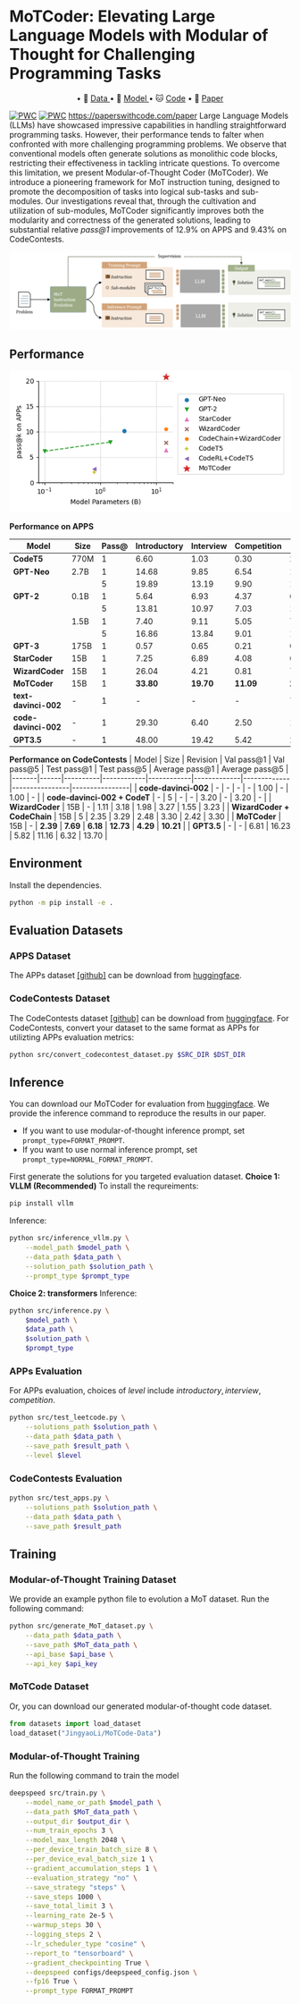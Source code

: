 # MoTCoder: Elevating Large Language Models with Modular of Thought for Challenging Programming Tasks

<p align="center">
• 🤗 <a href="https://huggingface.co/datasets/JingyaoLi/MoTCode-Data" target="_blank">Data </a> • 🤗 <a href="https://huggingface.co/JingyaoLi/MoTCoder-15B-v1.0" target="_blank">Model </a> • 🐱 <a href="https://github.com/dvlab-research/MoTCoder" target="_blank">Code</a> • 📃 <a href="https://arxiv.org/abs/2312.15960" target="_blank">Paper</a> <br>
</p>

[![PWC](https://img.shields.io/endpoint?url=https%3A%2F%2Fpaperswithcode.com%2Fbadge%2Fmotcoder-elevating-large-language-models-with%2Fcode-generation-on-apps%3Fmetric%3DIntroductory%2520Pass%25401)](https://paperswithcode.com/sota/code-generation-on-apps?metric=Introductory%20Pass%401/motcoder-elevating-large-language-models-with) 
[![PWC](https://img.shields.io/endpoint?url=https%3A%2F%2Fpaperswithcode.com%2Fbadge%2Fmotcoder-elevating-large-language-models-with%2Fcode-generation-on-codecontests%3Fmetric%3DTest%2520Set%2520pass%25401)](https://paperswithcode.com/sota/code-generation-on-codecontests?metric=Test%20Set%20pass%401)
https://paperswithcode.com/paper
Large Language Models (LLMs) have showcased impressive capabilities in handling straightforward programming tasks. However, their performance tends to falter when confronted with more challenging programming problems. We observe that conventional models often generate solutions as monolithic code blocks, restricting their effectiveness in tackling intricate questions. To overcome this limitation, we present Modular-of-Thought Coder (MoTCoder). We introduce a pioneering framework for MoT instruction tuning, designed to promote the decomposition of tasks into logical sub-tasks and sub-modules. 
Our investigations reveal that, through the cultivation and utilization of sub-modules, MoTCoder significantly improves both the modularity and correctness of the generated solutions, leading to substantial relative *pass@1* improvements of 12.9% on APPS and 9.43% on CodeContests.

![MoTCoder Framework](./imgs/framework.png)

## Performance

![Performance on APPS](./imgs/impression.png)



**Performance on APPS**

| Model      | Size  | Pass@ | Introductory | Interview | Competition | All   |
|------------|-------|-------|--------------|-----------|-------------|-------|
| **CodeT5**     | 770M  | 1     | 6.60         | 1.03      | 0.30        | 2.00  |
| **GPT-Neo**    | 2.7B  | 1     | 14.68        | 9.85      | 6.54        | 10.15 |
|            |       | 5     | 19.89        | 13.19     | 9.90        | 13.87 |
| **GPT-2**      | 0.1B  | 1     | 5.64         | 6.93      | 4.37        | 6.16  |
|            |       | 5     | 13.81        | 10.97     | 7.03        | 10.75 |
|            | 1.5B  | 1     | 7.40         | 9.11      | 5.05        | 7.96  |
|            |       | 5     | 16.86        | 13.84     | 9.01        | 13.48 |
| **GPT-3**      | 175B  | 1     | 0.57         | 0.65      | 0.21        | 0.55  |
| **StarCoder**  | 15B   | 1     | 7.25         | 6.89      | 4.08        | 6.40  |
| **WizardCoder**| 15B   | 1     | 26.04        | 4.21      | 0.81        | 7.90  |
| **MoTCoder**               | 15B  | 1     | **33.80**        | **19.70**     | **11.09**       | **20.80** |
| **text-davinci-002** | - | 1 | -            | -         | -           | 7.48  |
| **code-davinci-002** | - | 1 | 29.30        | 6.40      | 2.50        | 10.20 |
| **GPT3.5**     | -     | 1     | 48.00     | 19.42     | 5.42        | 22.33 |


**Performance on CodeContests**
| Model | Size | Revision | Val pass@1 | Val pass@5 | Test pass@1 | Test pass@5 | Average pass@1 | Average pass@5 |
|-------|------|----------|------------|------------|-------------|-------------|----------------|----------------|
| **code-davinci-002** | - | - | - | - | 1.00 | - | 1.00 | - |
| **code-davinci-002 + CodeT** | - | 5 | - | - | 3.20 | - | 3.20 | - |
| **WizardCoder** | 15B | - | 1.11 | 3.18 | 1.98 | 3.27 | 1.55 | 3.23 |
| **WizardCoder + CodeChain** | 15B | 5 | 2.35 | 3.29 | 2.48 | 3.30 | 2.42 | 3.30 |
| **MoTCoder** | 15B | - | **2.39** | **7.69** | **6.18** | **12.73** | **4.29** | **10.21** |
| **GPT3.5** | - | - | 6.81 | 16.23 | 5.82 | 11.16 | 6.32 | 13.70 |

## Environment
Install the dependencies.
```bash
python -m pip install -e .
```

## Evaluation Datasets
### APPS Dataset
The APPs dataset [[github]](https://github.com/hendrycks/apps) can be download from [huggingface](https://huggingface.co/datasets/codeparrot/apps).

### CodeContests Dataset
The CodeContests dataset [[github]](https://github.com/google-deepmind/code_contests) can be download from [huggingface](https://huggingface.co/datasets/deepmind/code_contests).
For CodeContests, convert your dataset to the same format as APPs for utilizting APPs evaluation metrics:
```bash
python src/convert_codecontest_dataset.py $SRC_DIR $DST_DIR
```

## Inference
You can download our MoTCoder for evaluation from [huggingface](https://huggingface.co/JingyaoLi/MoTCoder-15B-v1.0). We provide the inference command to reproduce the results in our paper.
- If you want to use modular-of-thought inference prompt, set `prompt_type=FORMAT_PROMPT`.
- If you want to use normal inference prompt, set `prompt_type=NORMAL_FORMAT_PROMPT`.

First generate the solutions for you targeted evaluation dataset.
**Choice 1: VLLM (Recommended)**
To install the requreiments:
```bash
pip install vllm
```

Inference:
```bash
python src/inference_vllm.py \
    --model_path $model_path \
    --data_path $data_path \
    --solution_path $solution_path \
    --prompt_type $prompt_type
```

**Choice 2: transformers**
Inference:
```bash
python src/inference.py \
    $model_path \
    $data_path \
    $solution_path \
    $prompt_type
```
### APPs Evaluation
For APPs evaluation, choices of $level$ include $introductory, interview, competition$.
```bash
python src/test_leetcode.py \
    --solutions_path $solution_path \
    --data_path $data_path \
    --save_path $result_path \
    --level $level
```

### CodeContests Evaluation
```bash
python src/test_apps.py \
    --solutions_path $solution_path \
    --data_path $data_path \
    --save_path $result_path
```

## Training
### Modular-of-Thought Training Dataset
We provide an example python file to evolution a MoT dataset. 
Run the following command:
```bash
python src/generate_MoT_dataset.py \
    --data_path $data_path \
    --save_path $MoT_data_path \
    --api_base $api_base \
    --api_key $api_key
```

### MoTCode Dataset
Or, you can download our generated modular-of-thought code dataset.
```python
from datasets import load_dataset
load_dataset("JingyaoLi/MoTCode-Data")
```

### Modular-of-Thought Training
Run the following command to train the model 
```bash 
deepspeed src/train.py \
    --model_name_or_path $model_path \
    --data_path $MoT_data_path \
    --output_dir $output_dir \
    --num_train_epochs 3 \
    --model_max_length 2048 \
    --per_device_train_batch_size 8 \
    --per_device_eval_batch_size 1 \
    --gradient_accumulation_steps 1 \
    --evaluation_strategy "no" \
    --save_strategy "steps" \
    --save_steps 1000 \
    --save_total_limit 3 \
    --learning_rate 2e-5 \
    --warmup_steps 30 \
    --logging_steps 2 \
    --lr_scheduler_type "cosine" \
    --report_to "tensorboard" \
    --gradient_checkpointing True \
    --deepspeed configs/deepspeed_config.json \
    --fp16 True \
    --prompt_type FORMAT_PROMPT
```

